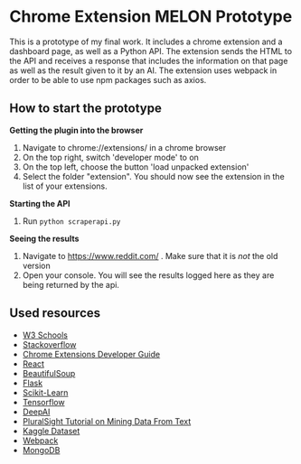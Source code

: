 # Chrome Extension MELON Prototype
This is a prototype of my final work. It includes a chrome extension and a dashboard page, as well as a Python API.
The extension sends the HTML to the API and receives a response that includes the information on that page as well as the result given to it by an AI.
The extension uses webpack in order to be able to use npm packages such as axios.

## How to start the prototype
**Getting the plugin into the browser**
1. Navigate to chrome://extensions/ in a chrome browser
2. On the top right, switch 'developer mode' to on
3. On the top left, choose the button 'load unpacked extension'
4. Select the folder "extension". You should now see the extension in the list of your extensions.

**Starting the API**
1. Run `python scraperapi.py`

**Seeing the results**
1. Navigate to https://www.reddit.com/ . Make sure that it is *not* the old version
2. Open your console. You will see the results logged here as they are being returned by the api. 

## Used resources
* [W3 Schools](https://www.w3schools.com/default.asp)
* [Stackoverflow](https://stackoverflow.com/)
* [Chrome Extensions Developer Guide](https://developer.chrome.com/extensions/devguide)
* [React](https://reactjs.org/tutorial/tutorial.html)
* [BeautifulSoup](https://www.crummy.com/software/BeautifulSoup/bs4/doc/)
* [Flask](https://flask.palletsprojects.com/en/1.1.x/)
* [Scikit-Learn](https://scikit-learn.org/stable/)
* [Tensorflow](https://www.tensorflow.org/)
* [DeepAI](https://deepai.org/)
* [PluralSight Tutorial on Mining Data From Text](https://app.pluralsight.com/library/courses/mining-data-text/table-of-contents)
* [Kaggle Dataset](https://www.kaggle.com/datasets?search=Sentiment+Analysis)
* [Webpack](https://webpack.js.org/)
* [MongoDB](https://www.mongodb.com/)
